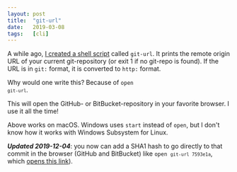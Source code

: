 ```yaml
---
layout: post
title:  "git-url"
date:   2019-03-08
tags:   [cli]
---
```


A while ago, [I created a shell script][gist] called `git-url`. It prints the remote origin URL of your current git-repository (or exit 1 if no git-repo is found). If the URL is in `git:` format, it is converted to `http:` format.

Why would one write this? Because of <code>open `git-url`</code>.

This will open the GitHub- or BitBucket-repository in your favorite browser. I use it all the time!

Above works on macOS. Windows uses `start` instead of `open`, but I don't know how it works with Windows Subsystem for Linux.

**_Updated 2019-12-04_**: you now can add a SHA1 hash to go directly to that commit in the browser (GitHub and BitBucket) like
<code>open `git-url 7593e1a`</code>, which [opens this link][7593e1a]).


[gist]: https://gist.github.com/doekman/45acdb0ceedd9dc9dc6105d0b058b06a
[7593e1a]: https://github.com/doekman/doekman.github.io/commit/7593e1a631df4769853948b31b610a13a4525665
